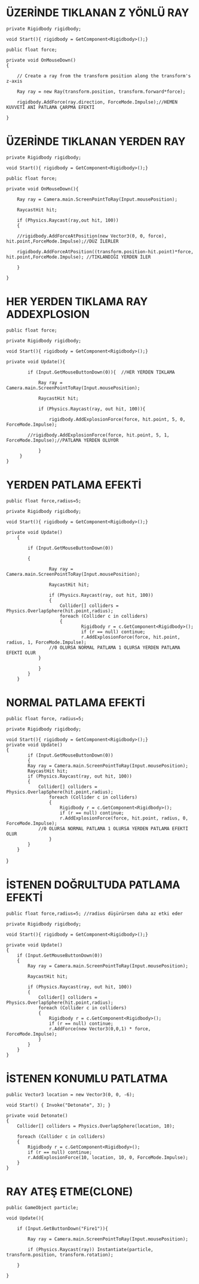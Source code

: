 # ÜZERİNDE TIKLANAN Z YÖNLÜ RAY
	private Rigidbody rigidbody;

	void Start(){ rigidbody = GetComponent<Rigidbody>();}

	public float force;      

	private void OnMouseDown()
	{
	
		// Create a ray from the transform position along the transform's z-axis
       
		Ray ray = new Ray(transform.position, transform.forward*force);
        
		rigidbody.AddForce(ray.direction, ForceMode.Impulse);//HEMEN KUVVETİ ANİ PATLAMA ÇARPMA EFEKTİ
    
	}


# ÜZERİNDE TIKLANAN YERDEN RAY
	private Rigidbody rigidbody;

	void Start(){ rigidbody = GetComponent<Rigidbody>();}

	public float force;         

	private void OnMouseDown(){

        Ray ray = Camera.main.ScreenPointToRay(Input.mousePosition);
	
        RaycastHit hit;
	
        if (Physics.Raycast(ray,out hit, 100))
        {
            	
		//rigidbody.AddForceAtPosition(new Vector3(0, 0, force), hit.point,ForceMode.Impulse);//DÜZ İLERLER
	    
		rigidbody.AddForceAtPosition((transform.position-hit.point)*force, hit.point,ForceMode.Impulse); //TIKLANDIĞI YERDEN İLER

        }    
	
    }
    
# HER YERDEN TIKLAMA RAY ADDEXPLOSION

	public float force;

	private Rigidbody rigidbody;

	void Start(){ rigidbody = GetComponent<Rigidbody>();}

	private void Update(){

        	if (Input.GetMouseButtonDown(0)){  //HER YERDEN TIKLAMA
	
            	Ray ray = Camera.main.ScreenPointToRay(Input.mousePosition);
	    
            	RaycastHit hit;
	    
            	if (Physics.Raycast(ray, out hit, 100)){
	    
                	rigidbody.AddExplosionForce(force, hit.point, 5, 0, ForceMode.Impulse);
		
  			//rigidbody.AddExplosionForce(force, hit.point, 5, 1, ForceMode.Impulse);//PATLAMA YERDEN OLUYOR
		
            	}
         }
    }
# YERDEN PATLAMA EFEKTİ
	public float force,radius=5;    

	private Rigidbody rigidbody;

	void Start(){ rigidbody = GetComponent<Rigidbody>();}

  	private void Update()
    	{
    
        	if (Input.GetMouseButtonDown(0))
		
        	{
	
            		Ray ray = Camera.main.ScreenPointToRay(Input.mousePosition);
	    
            		RaycastHit hit;
	    
            		if (Physics.Raycast(ray, out hit, 100))
            		{
                		Collider[] colliders = Physics.OverlapSphere(hit.point,radius);
                		foreach (Collider c in colliders)
                		{
                    			Rigidbody r = c.GetComponent<Rigidbody>();
                    			if (r == null) continue;
                    			r.AddExplosionForce(force, hit.point, radius, 1, ForceMode.Impulse);
					//0 OLURSA NORMAL PATLAMA 1 OLURSA YERDEN PATLAMA EFEKTİ OLUR
				}

           	 	}
        	}
    	}
# NORMAL PATLAMA EFEKTİ
	public float force, radius=5;    

	private Rigidbody rigidbody;

	void Start(){ rigidbody = GetComponent<Rigidbody>();}
	private void Update()
	{
    		if (Input.GetMouseButtonDown(0))
    		{
       		Ray ray = Camera.main.ScreenPointToRay(Input.mousePosition);
        	RaycastHit hit;
        	if (Physics.Raycast(ray, out hit, 100))
        	{
           		Collider[] colliders = Physics.OverlapSphere(hit.point,radius);
            		foreach (Collider c in colliders)
            		{
                		Rigidbody r = c.GetComponent<Rigidbody>();
                		if (r == null) continue;
                		r.AddExplosionForce(force, hit.point, radius, 0, ForceMode.Impulse);
		  		//0 OLURSA NORMAL PATLAMA 1 OLURSA YERDEN PATLAMA EFEKTİ OLUR
            		}
        	}
    	}
}

# İSTENEN DOĞRULTUDA PATLAMA EFEKTİ
    public float force,radius=5; //radius düşürürsen daha az etki eder

    private Rigidbody rigidbody;

    void Start(){ rigidbody = GetComponent<Rigidbody>();}

    private void Update()
    {
        if (Input.GetMouseButtonDown(0))
        {
            Ray ray = Camera.main.ScreenPointToRay(Input.mousePosition);
	    
            RaycastHit hit;
	    
            if (Physics.Raycast(ray, out hit, 100))
            {
                Collider[] colliders = Physics.OverlapSphere(hit.point,radius);
                foreach (Collider c in colliders)
                {
                    Rigidbody r = c.GetComponent<Rigidbody>();
                    if (r == null) continue;
                    r.AddForce(new Vector3(0,0,1) * force, ForceMode.Impulse);
                }
            }
        }
    }
# İSTENEN KONUMLU PATLATMA
    public Vector3 location = new Vector3(0, 0, -6);
    
    void Start() { Invoke("Detonate", 3); }
    
    private void Detonate()
    {
        Collider[] colliders = Physics.OverlapSphere(location, 10);
	
        foreach (Collider c in colliders)
        {
            Rigidbody r = c.GetComponent<Rigidbody>();
            if (r == null) continue;
            r.AddExplosionForce(10, location, 10, 0, ForceMode.Impulse);
        }   
    }
    
# RAY ATEŞ ETME(CLONE)
	public GameObject particle;

	void Update(){
    
        if (Input.GetButtonDown("Fire1")){
	
            Ray ray = Camera.main.ScreenPointToRay(Input.mousePosition);
	    
            if (Physics.Raycast(ray)) Instantiate(particle, transform.position, transform.rotation);
	    
        }
	
    }

	

